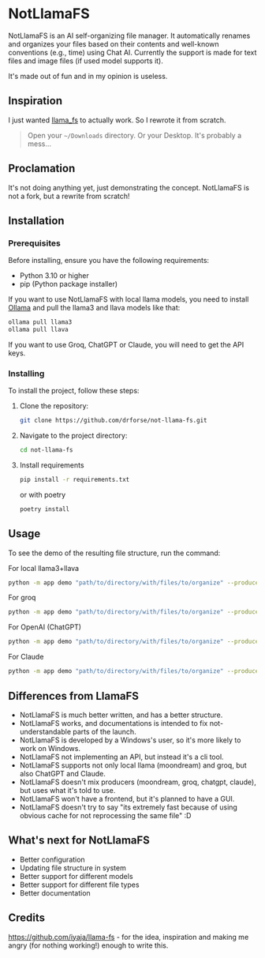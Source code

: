 # NotLlamaFS

NotLlamaFS is an AI self-organizing file manager. It automatically renames and organizes your files based on their contents and well-known conventions (e.g., time) using Chat AI. Currently the support is made for text files and image files (if used model supports it).

It's made out of fun and in my opinion is useless.

## Inspiration

I just wanted [llama_fs](https://github.com/iyaja/llama-fs) to actually work. So I rewrote it from scratch.

> Open your `~/Downloads` directory. Or your Desktop. It's probably a mess...

## Proclamation
It's not doing anything yet, just demonstrating the concept.
NotLlamaFS is not a fork, but a rewrite from scratch!

## Installation

### Prerequisites

Before installing, ensure you have the following requirements:  
- Python 3.10 or higher  
- pip (Python package installer)  

If you want to use NotLlamaFS with local llama models, you need to install [Ollama](https://ollama.com/) and pull the llama3 and llava models like that:  
```bash
ollama pull llama3 
ollama pull llava
```

If you want to use Groq, ChatGPT or Claude, you will need to get the API keys.  

### Installing

To install the project, follow these steps:
1. Clone the repository:
   ```bash
   git clone https://github.com/drforse/not-llama-fs.git
   ```

2. Navigate to the project directory:
    ```bash
    cd not-llama-fs
    ```

3. Install requirements
   ```bash
   pip install -r requirements.txt
   ```
   or with poetry
    ```bash
    poetry install 
    ```
## Usage

To see the demo of the resulting file structure, run the command:

For local llama3+llava  
   ```bash
   python -m app demo "path/to/directory/with/files/to/organize" --producer llama 
   ```

For groq  
```bash
python -m app demo "path/to/directory/with/files/to/organize" --producer groq --apikey "your-groq-api-key" 
```  

For OpenAI (ChatGPT)  
```bash 
python -m app demo "path/to/directory/with/files/to/organize" --producer openai --apikey "your-openai-api-key"
```  

For Claude
```bash
python -m app demo "path/to/directory/with/files/to/organize" --producer claude --apikey "your-claude-api-key" 
```  


## Differences from LlamaFS
- NotLlamaFS is much better written, and has a better structure.
- NotLlamaFS works, and documentations is intended to fix not-understandable parts of the launch.
- NotLlamaFS is developed by a Windows's user, so it's more likely to work on Windows.
- NotLlamaFS not implementing an API, but instead it's a cli tool.
- NotLlamaFS supports not only local llama (moondream) and groq, but also ChatGPT and Claude.
- NotLlamaFS doesn't mix producers (moondream, groq, chatgpt, claude), but uses what it's told to use.
- NotLlamaFS won't have a frontend, but it's planned to have a GUI.
- NotLlamaFS doesn't try to say "its extremely fast because of using obvious cache for not reprocessing the same file" :D


## What's next for NotLlamaFS

- Better configuration
- Updating file structure in system
- Better support for different models
- Better support for different file types
- Better documentation

## Credits
https://github.com/iyaja/llama-fs - for the idea, inspiration and making me angry (for nothing working!) enough to write this.
